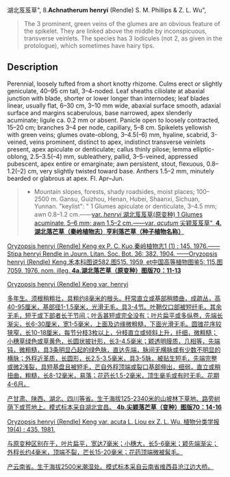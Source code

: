 湖北芨芨草",
8.**Achnatherum henryi** (Rendle) S. M. Phillips & Z. L. Wu",

> The 3 prominent, green veins of the glumes are an obvious feature of the spikelet. They are linked above the middle by inconspicuous, transverse veinlets. The species has 3 lodicules (not 2, as given in the protologue), which sometimes have hairy tips.

## Description
Perennial, loosely tufted from a short knotty rhizome. Culms erect or slightly geniculate, 40–95 cm tall, 3–4-noded. Leaf sheaths ciliolate at abaxial junction with blade, shorter or lower longer than internodes; leaf blades linear, usually flat, 6–30 cm, 3–10 mm wide, abaxial surface smooth, adaxial surface and margins scaberulous, base narrowed, apex slenderly acuminate; ligule ca. 0.2 mm or absent. Panicle open to loosely contracted, 15–20 cm; branches 3–4 per node, capillary, 5–8 cm. Spikelets yellowish with green veins; glumes ovate-oblong, 3–4.5(–6) mm, hyaline, scabrid, 3-veined, veins prominent, distinct to apex, indistinct transverse veinlets present, apex apiculate or denticulate; callus thinly pilose; lemma elliptic-oblong, 2.5–3.5(–4) mm, subleathery, pallid, 3–5-veined, appressed pubescent, apex entire or emarginate; awn persistent, stout, flexuous, 0.8–1.2(–2) cm, very slightly twisted toward base. Anthers 1.5–2 mm, minutely bearded or glabrous at apex. Fl. Apr–Jun.

> * Mountain slopes, forests, shady roadsides, moist places; 100–2500 m. Gansu, Guizhou, Henan, Hubei, Shaanxi, Sichuan, Yunnan.
  "keylist": "
1 Glumes apiculate or denticulate, 3–4.5 mm; awn 0.8–1.2 cm.——<a href='/info/Achnatherum henryi var. henryi?t=foc'>var. *henryi* 湖北芨芨草(原变种)
1 Glumes acuminate, 5–6 mm; awn 1.5–2 cm.——<a href='/info/Achnatherum henryi var. acutum?t=foc'>var. *acutum* 尖颖芨芨草",
**4.湖北落芒草（秦岭植物志）亨利落芒草（种子植物名称）**

Oryzopsis henryi (Rendle) Keng ex P. C. Kuo,秦岭植物志1 (1) : 145. 1976.——Stipa henryi Rendle in Journ. Litan. Soc. Bot. 36: 382. 1904. ——Oryzopsis henryi (Rendle) Keng,禾本科图说582.图515. 1959, et中国高等植物图鉴5: 115.图7059. 1976. nom. illeg.
**4a.湖北落芒草（原变种）图版70：11-13**

Oryzopsis henryi (Rendle) Keng var. henryi

多年生。须根稍粗壮，具粗约8毫米的根头。秆常直立或基部稍膝曲，成疏丛，高40-95厘米，基部径1-1.5毫米，光滑无毛，具3-4节。叶鞘仅口部被短纤毛，其余无毛，短于或下部者长于节间；叶舌甚短或完全没有；叶片扁平或多纵卷，先端长渐尖，长6-30厘米，宽1-5毫米，上面及边缘微粗糙，下面光滑无毛。圆锥花序较狭窄，长10-18厘米，每节分枝3枚以上，分枝直立或倾斜上升，纤细，微粗糙；小穗草绿色或草黄色，长圆状披针形，长3-4.5毫米；颖透明膜质，几相等，先端钝，微粗糙，具3条明显凸起的绿色脉，直达先端，脉间无横脉或有少数不明显的横脉；外稃近革质，长圆形，长2.5-3.5毫米，具3-5脉，被贴生短毛，先端完整或微2浅裂，具短基盘且被短毛，芒自外稃顶端或裂口基部伸出，细弱，直立或稍扭曲，粗糙，长8-12毫米，易落；花药长1.5-2毫米，顶生毫毛或有时无毛。花期4-6月。

产甘肃、陕西、湖北、四川等省。生于海拔125-2340米的山坡林下草地、路旁树荫下或荒地上。模式标本采自湖北宜昌。
**4b.尖颖落芒草（变种）图版70：14-16**

Oryzopsis henryi (Rendle) Keng var. acuta L. Liou ex Z. L. Wu, 植物分类学报19(4) : 435. 1981.

与原变种区别在于，叶片扁平，宽达7毫米；小穗大，长5-6毫米；颖先端渐尖；外稃长约4毫米，顶端不裂，芒长15-20毫米；花药顶端微被髯毛。

产云南省。生于海拔2500米潮湿处。模式标本采自云南省维西县沧江边大桥。
